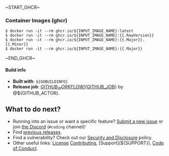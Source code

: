 ~START_GHCR~
### Container Images (ghcr)

```console
$ docker run -it --rm ghcr.io/${INPUT_IMAGE_NAME}:latest
$ docker run -it --rm ghcr.io/${INPUT_IMAGE_NAME}:{{.RawVersion}}
$ docker run -it --rm ghcr.io/${INPUT_IMAGE_NAME}:{{.Major}}.{{.Minor}}
$ docker run -it --rm ghcr.io/${INPUT_IMAGE_NAME}:{{.Major}}
```
~END_GHCR~

#### Build info

   * **Built with**: `${GOBUILDINFO}`
   * **Release job**: [${GITHUB_WORKFLOW}/${GITHUB_JOB}](https://github.com/lrstanley/liam.sh/actions/runs/${GITHUB_RUN_ID}) by @${GITHUB_ACTOR}.

## What to do next?

   * Running into an issue or want a specific feature?
     [Submit a new issue](https://github.com/${GITHUB_REPOSITORY}/issues/new)
     or join [the Discord](https://liam.sh/chat) (`#coding` channel)!
   * Find [previous releases](https://github.com/${GITHUB_REPOSITORY}/releases).
   * Find a vulnerability? Check out our [Security and Disclosure](https://github.com/${GITHUB_REPOSITORY}/security/policy)
     policy.
   * Other useful links:
     [License](https://github.com/${GITHUB_REPOSITORY}/blob/master/LICENSE)
     [Contributing](${CONTRIBUTING}),
     [Support](${SUPPORT}),
     [Code of Conduct](https://github.com/lrstanley/.github/blob/master/CODE_OF_CONDUCT.md).
